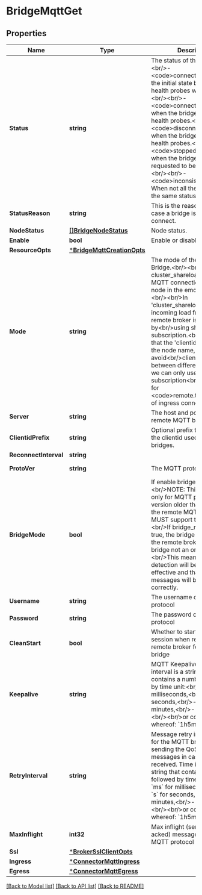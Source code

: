 # BridgeMqttGet

## Properties
Name | Type | Description | Notes
------------ | ------------- | ------------- | -------------
**Status** | **string** | The status of the bridge&lt;br/&gt;&lt;br/&gt;- &lt;code&gt;connecting&lt;/code&gt;: the initial state before any health probes were made.&lt;br/&gt;&lt;br/&gt;- &lt;code&gt;connected&lt;/code&gt;: when the bridge passes the health probes.&lt;br/&gt;&lt;br/&gt;- &lt;code&gt;disconnected&lt;/code&gt;: when the bridge can not pass health probes.&lt;br/&gt;&lt;br/&gt;- &lt;code&gt;stopped&lt;/code&gt;: when the bridge resource is requested to be stopped.&lt;br/&gt;&lt;br/&gt;- &lt;code&gt;inconsistent&lt;/code&gt;: When not all the nodes are at the same status. | [optional] [default to null]
**StatusReason** | **string** | This is the reason given in case a bridge is failing to connect. | [optional] [default to null]
**NodeStatus** | [**[]BridgeNodeStatus**](bridge.node_status.md) | Node status. | [optional] [default to null]
**Enable** | **bool** | Enable or disable this bridge | [optional] [default to true]
**ResourceOpts** | [***BridgeMqttCreationOpts**](bridge_mqtt.creation_opts.md) |  | [optional] [default to null]
**Mode** | **string** | The mode of the MQTT Bridge.&lt;br/&gt;&lt;br/&gt;- cluster_shareload: create an MQTT connection on each node in the emqx cluster.&lt;br/&gt;&lt;br/&gt;In &#x27;cluster_shareload&#x27; mode, the incoming load from the remote broker is shared by&lt;br/&gt;using shared subscription.&lt;br/&gt;&lt;br/&gt;Note that the &#x27;clientid&#x27; is suffixed by the node name, this is to avoid&lt;br/&gt;clientid conflicts between different nodes. And we can only use shared subscription&lt;br/&gt;topic filters for &lt;code&gt;remote.topic&lt;/code&gt; of ingress connections. | [optional] [default to MODE.CLUSTER_SHARELOAD]
**Server** | **string** | The host and port of the remote MQTT broker | [default to null]
**ClientidPrefix** | **string** | Optional prefix to prepend to the clientid used by egress bridges. | [optional] [default to null]
**ReconnectInterval** | **string** |  | [optional] [default to null]
**ProtoVer** | **string** | The MQTT protocol version | [optional] [default to PROTO_VER.V4]
**BridgeMode** | **bool** | If enable bridge mode.&lt;br/&gt;NOTE: This setting is only for MQTT protocol version older than 5.0, and the remote MQTT&lt;br/&gt;broker MUST support this feature.&lt;br/&gt;If bridge_mode is set to true, the bridge will indicate to the remote broker that it is a bridge not an ordinary client.&lt;br/&gt;This means that loop detection will be more effective and that retained messages will be propagated correctly. | [optional] [default to false]
**Username** | **string** | The username of the MQTT protocol | [optional] [default to null]
**Password** | **string** | The password of the MQTT protocol | [optional] [default to null]
**CleanStart** | **bool** | Whether to start a clean session when reconnecting a remote broker for ingress bridge | [optional] [default to true]
**Keepalive** | **string** | MQTT Keepalive. Time interval is a string that contains a number followed by time unit:&lt;br/&gt;- &#x60;ms&#x60; for milliseconds,&lt;br/&gt;- &#x60;s&#x60; for seconds,&lt;br/&gt;- &#x60;m&#x60; for minutes,&lt;br/&gt;- &#x60;h&#x60; for hours;&lt;br/&gt;&lt;br/&gt;or combination of whereof: &#x60;1h5m0s&#x60; | [optional] [default to 300s]
**RetryInterval** | **string** | Message retry interval. Delay for the MQTT bridge to retry sending the QoS1/QoS2 messages in case of ACK not received. Time interval is a string that contains a number followed by time unit:&lt;br/&gt;- &#x60;ms&#x60; for milliseconds,&lt;br/&gt;- &#x60;s&#x60; for seconds,&lt;br/&gt;- &#x60;m&#x60; for minutes,&lt;br/&gt;- &#x60;h&#x60; for hours;&lt;br/&gt;&lt;br/&gt;or combination of whereof: &#x60;1h5m0s&#x60; | [optional] [default to 15s]
**MaxInflight** | **int32** | Max inflight (sent, but un-acked) messages of the MQTT protocol | [optional] [default to 32]
**Ssl** | [***BrokerSslClientOpts**](broker.ssl_client_opts.md) |  | [optional] [default to null]
**Ingress** | [***ConnectorMqttIngress**](connector-mqtt.ingress.md) |  | [optional] [default to null]
**Egress** | [***ConnectorMqttEgress**](connector-mqtt.egress.md) |  | [optional] [default to null]

[[Back to Model list]](../README.md#documentation-for-models) [[Back to API list]](../README.md#documentation-for-api-endpoints) [[Back to README]](../README.md)


